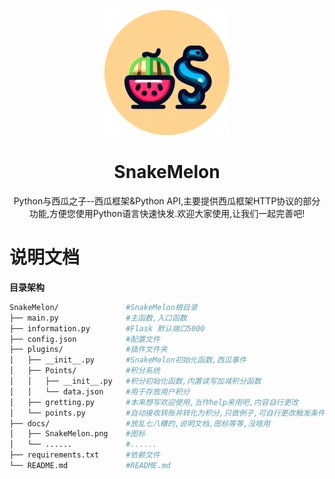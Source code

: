 <!-- markdownlint-disable MD033 MD041 -->
<p align="center">
  <a href="https://github.com/Pears0nLee/SnakeMelon"><img src="docs/SnakeMelonico.png" width="200" height="200" alt="SnakeMelon"></a>
</p>

<div align="center">

# SnakeMelon
Python与西瓜之子--西瓜框架&amp;Python API,主要提供西瓜框架HTTP协议的部分功能,方便您使用Python语言快速快发.欢迎大家使用,让我们一起完善吧!
  
<div align="left">
  
# 说明文档

**目录架构**

```bash
SnakeMelon/               #SnakeMelon根目录
├── main.py               #主函数,入口函数
├── information.py        #Flask 默认端口5000
├── config.json           #配置文件
├── plugins/              #插件文件夹
│   ├── __init__.py       #SnakeMelon初始化函数,西瓜事件
│   ├── Points/           #积分系统
│   │   ├── __init__.py   #积分初始化函数,内置读写加减积分函数
│   │   └── data.json     #用于存放用户积分
│   ├── gretting.py       #本来想写欢迎使用,当作help来用吧,内容自行更改
│   └── points.py         #自动接收转账并转化为积分,只做例子,可自行更改触发条件(签到等等)
├── docs/                 #放乱七八糟的,说明文档,图标等等,没啥用
│   ├── SnakeMelon.png    #图标
│   └── ......            #......
├── requirements.txt      #依赖文件
└── README.md             #README.md   
```


